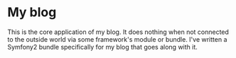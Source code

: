 My blog
=======

This is the core application of my blog. It does nothing when not connected to the outside world via some framework's module or bundle. I've written a Symfony2 bundle specifically for my blog that goes along with it.
